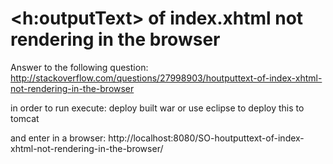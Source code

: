 <h:outputText> of index.xhtml not rendering in the browser
==========================================================

Answer to the following question:
http://stackoverflow.com/questions/27998903/houtputtext-of-index-xhtml-not-rendering-in-the-browser

in order to run execute:
deploy built war or use eclipse to deploy this to tomcat

and enter in a browser:
http://localhost:8080/SO-houtputtext-of-index-xhtml-not-rendering-in-the-browser/
